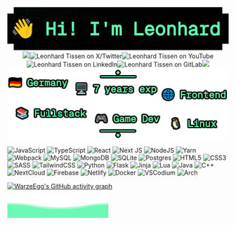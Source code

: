 <p align="center" style="margin: 0; padding: 0;">
    <a href="https://www.google.com/search?q=Leonhard+Tissen">
        <img src="assets/header.png" alt="Hi! I'm Leonhard">
    </a>
    <br>
    <img src="https://s.warze.org/arrowright.png" style="display: inline-block;"><a href="https://twitter.warze.org" style="text-decoration: none;"><img src="https://s.warze.org/x2.png" alt="Leonhard Tissen on X/Twitter" style="display: inline-block;"/></a><a href="https://youtube.warze.org" style="text-decoration: none;"><img src="https://s.warze.org/youtube2.png" alt="Leonhard Tissen on YouTube" style="display: inline-block;"/></a><a href="https://linkedin.warze.org" style="text-decoration: none;"><img src="https://s.warze.org/linkedin2.png" alt="Leonhard Tissen on LinkedIn" style="display: inline-block;"/></a><a href="https://gitlab.warze.org" style="text-decoration: none;"><img src="https://s.warze.org/gitlab2.png" alt="Leonhard Tissen on GitLab" style="display: inline-block;"/></a><img src="https://s.warze.org/arrowleft.png">
    <br>
    <img src="assets/aboutme.png" alt="About Me" style="display: inline-block;">
</p>

![JavaScript](https://img.shields.io/badge/javascript-%23323330.svg?style=for-the-badge&logo=javascript&logoColor=%23F7DF1E)
![TypeScript](https://img.shields.io/badge/typescript-%23007ACC.svg?style=for-the-badge&logo=typescript&logoColor=white)
![React](https://img.shields.io/badge/react-%2320232a.svg?style=for-the-badge&logo=react&logoColor=%2361DAFB)
![Next JS](https://img.shields.io/badge/Next-black?style=for-the-badge&logo=next.js&logoColor=white)
![NodeJS](https://img.shields.io/badge/node.js-6DA55F?style=for-the-badge&logo=node.js&logoColor=white)
![Yarn](https://img.shields.io/badge/yarn-%232C8EBB.svg?style=for-the-badge&logo=yarn&logoColor=white)
![Webpack](https://img.shields.io/badge/webpack-%238DD6F9.svg?style=for-the-badge&logo=webpack&logoColor=black)
![MySQL](https://img.shields.io/badge/mysql-%2300f.svg?style=for-the-badge&logo=mysql&logoColor=white)
![MongoDB](https://img.shields.io/badge/MongoDB-%234ea94b.svg?style=for-the-badge&logo=mongodb&logoColor=white)
![SQLite](https://img.shields.io/badge/sqlite-%2307405e.svg?style=for-the-badge&logo=sqlite&logoColor=white)
![Postgres](https://img.shields.io/badge/postgres-%23316192.svg?style=for-the-badge&logo=postgresql&logoColor=white)
![HTML5](https://img.shields.io/badge/html5-%23E34F26.svg?style=for-the-badge&logo=html5&logoColor=white)
![CSS3](https://img.shields.io/badge/css3-%231572B6.svg?style=for-the-badge&logo=css3&logoColor=white)
![SASS](https://img.shields.io/badge/SASS-hotpink.svg?style=for-the-badge&logo=SASS&logoColor=white)
![TailwindCSS](https://img.shields.io/badge/tailwindcss-%2338B2AC.svg?style=for-the-badge&logo=tailwind-css&logoColor=white)
![Python](https://img.shields.io/badge/python-3670A0?style=for-the-badge&logo=python&logoColor=ffdd54)
![Flask](https://img.shields.io/badge/flask-%23000.svg?style=for-the-badge&logo=flask&logoColor=white)
![Jinja](https://img.shields.io/badge/jinja-white.svg?style=for-the-badge&logo=jinja&logoColor=black)
![Lua](https://img.shields.io/badge/lua-%232C2D72.svg?style=for-the-badge&logo=lua&logoColor=white)
![Java](https://img.shields.io/badge/java-%23ED8B00.svg?style=for-the-badge&logo=openjdk&logoColor=white)
![C++](https://img.shields.io/badge/c++-%2300599C.svg?style=for-the-badge&logo=c%2B%2B&logoColor=white)
![NextCloud](https://img.shields.io/badge/NextCloud-0B94DE?style=for-the-badge&logo=nextcloud&logoColor=white)
![Firebase](https://img.shields.io/badge/firebase-%23FFCA28.svg?style=for-the-badge&logo=firebase&logoColor=black)
![Netlify](https://img.shields.io/badge/netlify-%23000000.svg?style=for-the-badge&logo=netlify&logoColor=#00C7B7)
![Docker](https://img.shields.io/badge/docker-%230db7ed.svg?style=for-the-badge&logo=docker&logoColor=white)
![VSCodium](https://img.shields.io/badge/Visual%20Studio%20Code-0078d7.svg?style=for-the-badge&logo=vscodium&logoColor=white)
![Arch](https://img.shields.io/badge/Arch%20Linux-1793D1?logo=arch-linux&logoColor=fff&style=for-the-badge)

[![WarzeEgg's GitHub activity graph](https://github-readme-activity-graph.vercel.app/graph?username=LeonhardTissen&bg_color=000000&color=ffffff&line=6fff91&point=2da272&area=true&hide_border=true)](https://github.com/ashutosh00710/github-readme-activity-graph)

<img src="assets/footer.svg">
